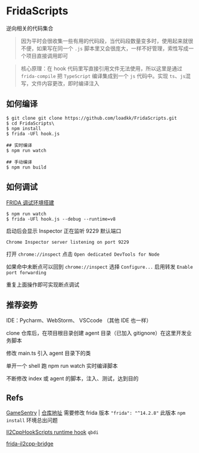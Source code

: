 # FridaScripts
逆向相关的代码集合

> 因为平时会很收集一些有用的代码段，当代码段数量变多时，使用起来就很不便，如果写在同一个 `.js` 脚本里又会很庞大，一样不好管理，索性写成一个项目直接调用即可

> 核心原理：在 hook 代码里写直接引用文件无法使用，所以这里是通过 `frida-compile` 把 `TypeScript` 编译集成到一个 `js` 代码中。实现 `ts`、`js`混写，文件内容更改，即时编译注入

## 如何编译
```shell
$ git clone git clone https://github.com/loadkk/FridaScripts.git
$ cd FridaScripts\
$ npm install
$ frida -UFl hook.js

## 实时编译
$ npm run watch

## 手动编译
$ npm run build
```

## 如何调试
[FRIDA 调试环境搭建](https://www.52pojie.cn/thread-1363328-1-1.html)
```
$ npm run watch
$ frida -UFl hook.js --debug --runtime=v8
```
启动后会显示 Inspector 正在监听 9229 默认端口
```
Chrome Inspector server listening on port 9229
```
打开 `chrome://inspect` 点击 `Open dedicated DevTools for Node`

如果命中未断点可以回到 `chrome://inspect` 选择 `Configure...` 启用转发 `Enable port forwarding`

重复上面操作即可实现断点调试

## 推荐姿势
IDE：Pycharm、WebStorm、 VSCcode （其他 IDE 也一样）

clone 仓库后，在项目根目录创建 agent 目录（已加入 gitignore）在这里开发业务脚本

修改 main.ts 引入 agent 目录下的类

单开一个 shell 跑 npm run watch 实时编译脚本

不断修改 index 或 agent 的脚本，注入、测试，达到目的

## Refs
[GameSentry](https://www.freebuf.com/articles/others-articles/345771.html) | [仓库地址](https://github.com/GrowthEase/GameSentry) 需要修改 frida 版本 `"frida": "^14.2.8"` 此版本 `npm install` 环境总出问题

[Il2CppHookScripts runtime hook](https://github.com/axhlzy/Il2CppHookScripts/blob/ts/README.zh-CN.md) `qbdi`

[frida-il2cpp-bridge](https://github.com/vfsfitvnm/frida-il2cpp-bridge)
